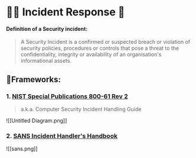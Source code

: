 # 🏃‍♂️ Incident Response 💨

#### Definition of a Security incident:
> A Security Incident is a confirmed or suspected breach or violation of security policies, procedures or controls that pose a threat to the confidentiality, integrity or availability of an organisation's informational assets.


## 📄Frameworks:

### 1. [NIST Special Publications 800-61 Rev 2](https://nvlpubs.nist.gov/nistpubs/SpecialPublications/NIST.SP.800-61r2.pdf) 
> a.k.a. Computer Security Incident Handling Guide 

![[Untitled Diagram.png]]

### 2. [SANS Incident Handler's Handbook](https://sansorg.egnyte.com/dl/6Btqoa63at)

![[sans.png]]




